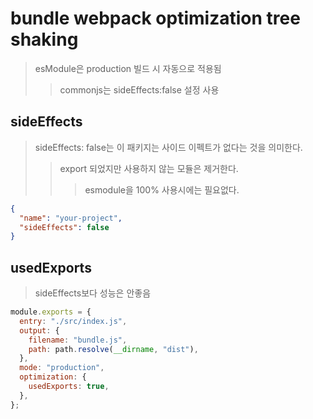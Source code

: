 # bundle webpack optimization tree shaking

> esModule은 production 빌드 시 자동으로 적용됨
>
> > commonjs는 sideEffects:false 설정 사용

## sideEffects

> sideEffects: false는 이 패키지는 사이드 이펙트가 없다는 것을 의미한다.
>
> > export 되었지만 사용하지 않는 모듈은 제거한다.
> >
> > > esmodule을 100% 사용시에는 필요없다.

```json
{
  "name": "your-project",
  "sideEffects": false
}
```

## usedExports

> sideEffects보다 성능은 안좋음

```js
module.exports = {
  entry: "./src/index.js",
  output: {
    filename: "bundle.js",
    path: path.resolve(__dirname, "dist"),
  },
  mode: "production",
  optimization: {
    usedExports: true,
  },
};
```
